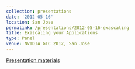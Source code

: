 ```yaml
---
collection: presentations
date: '2012-05-16'
location: San Jose
permalink: /presentations/2012-05-16-exascaling
title: Exascaling your Applications
type: Panel
venue: NVIDIA GTC 2012, San Jose
---
```


[Presentation materials](http://www.gputechconf.com)

